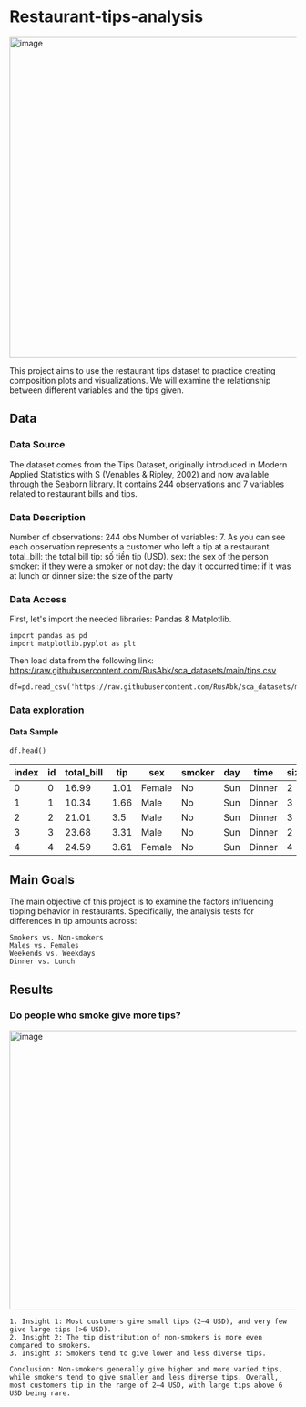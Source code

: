 # Restaurant-tips-analysis
<img width="1000" height="563" alt="image" src="https://github.com/user-attachments/assets/10c428f1-dd4f-4e1d-8a7b-73d7b8d76c4d" />

This project aims to use the restaurant tips dataset to practice creating composition plots and visualizations. We will examine the relationship between different variables and the tips given.

## Data
### Data Source
The dataset comes from the Tips Dataset, originally introduced in Modern Applied Statistics with S (Venables & Ripley, 2002) and now available through the Seaborn library. It contains 244 observations and 7 variables related to restaurant bills and tips.
### Data Description
Number of observations: 244 obs
Number of variables: 7.
As you can see each observation represents a customer who left a tip at a restaurant.  
    total_bill: the total bill
    tip: số tiền tip (USD).
    sex: the sex of the person
    smoker: if they were a smoker or not
    day: the day it occurred
    time: if it was at lunch or dinner
    size: the size of the party
### Data Access
First, let's import the needed libraries: Pandas & Matplotlib.
```
import pandas as pd
import matplotlib.pyplot as plt
```
Then load data from the following link: https://raw.githubusercontent.com/RusAbk/sca_datasets/main/tips.csv
```
df=pd.read_csv('https://raw.githubusercontent.com/RusAbk/sca_datasets/main/tips.csv')
```
### Data exploration
#### Data Sample
```
df.head()
```
|index|id|total\_bill|tip|sex|smoker|day|time|size|
|---|---|---|---|---|---|---|---|---|
|0|0|16\.99|1\.01|Female|No|Sun|Dinner|2|
|1|1|10\.34|1\.66|Male|No|Sun|Dinner|3|
|2|2|21\.01|3\.5|Male|No|Sun|Dinner|3|
|3|3|23\.68|3\.31|Male|No|Sun|Dinner|2|
|4|4|24\.59|3\.61|Female|No|Sun|Dinner|4|
## Main Goals
The main objective of this project is to examine the factors influencing tipping behavior in restaurants. Specifically, the analysis tests for differences in tip amounts across:
    
    Smokers vs. Non-smokers
    Males vs. Females
    Weekends vs. Weekdays
    Dinner vs. Lunch
## Results
### Do people who smoke give more tips?
<img width="1789" height="490" alt="image" src="https://github.com/user-attachments/assets/5e268783-ef0c-4881-93b7-72278eb576b4" />

    1. Insight 1: Most customers give small tips (2–4 USD), and very few give large tips (>6 USD).
    2. Insight 2: The tip distribution of non-smokers is more even compared to smokers.
    3. Insight 3: Smokers tend to give lower and less diverse tips.

    Conclusion: Non-smokers generally give higher and more varied tips, while smokers tend to give smaller and less diverse tips. Overall, most customers tip in the range of 2–4 USD, with large tips above 6 USD being rare.
